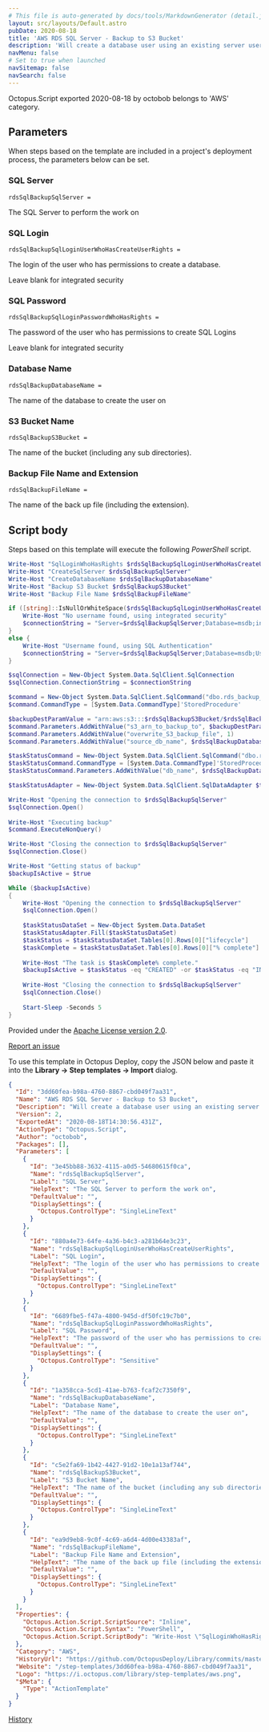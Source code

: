 ```yaml
---
# This file is auto-generated by docs/tools/MarkdownGenerator (detail.js)
layout: src/layouts/Default.astro
pubDate: 2020-08-18
title: 'AWS RDS SQL Server - Backup to S3 Bucket'
description: 'Will create a database user using an existing server user if that database user does not exist without using SMO.'
navMenu: false
# Set to true when launched
navSitemap: false
navSearch: false
---
```


Octopus.Script exported 2020-08-18 by octobob belongs to 'AWS' category.

## Parameters

When steps based on the template are included in a project's deployment process, the parameters below can be set.


<div class="param">

### SQL Server

`rdsSqlBackupSqlServer = `

The SQL Server to perform the work on

</div>
        
<div class="param">

### SQL Login

`rdsSqlBackupSqlLoginUserWhoHasCreateUserRights = `

The login of the user who has permissions to create a database.

Leave blank for integrated security

</div>
        
<div class="param">

### SQL Password

`rdsSqlBackupSqlLoginPasswordWhoHasRights = `

The password of the user who has permissions to create SQL Logins

Leave blank for integrated security

</div>
        
<div class="param">

### Database Name

`rdsSqlBackupDatabaseName = `

The name of the database to create the user on

</div>
        
<div class="param">

### S3 Bucket Name

`rdsSqlBackupS3Bucket = `

The name of the bucket (including any sub directories).

</div>
        
<div class="param">

### Backup File Name and Extension

`rdsSqlBackupFileName = `

The name of the back up file (including the extension).

</div>
        

## Script body

Steps based on this template will execute the following *PowerShell* script.

```powershell
Write-Host "SqlLoginWhoHasRights $rdsSqlBackupSqlLoginUserWhoHasCreateUserRights"
Write-Host "CreateSqlServer $rdsSqlBackupSqlServer"
Write-Host "CreateDatabaseName $rdsSqlBackupDatabaseName"
Write-Host "Backup S3 Bucket $rdsSqlBackupS3Bucket"
Write-Host "Backup File Name $rdsSqlBackupFileName"

if ([string]::IsNullOrWhiteSpace($rdsSqlBackupSqlLoginUserWhoHasCreateUserRights) -eq $true){
	Write-Host "No username found, using integrated security"
    $connectionString = "Server=$rdsSqlBackupSqlServer;Database=msdb;integrated security=true;"
}
else {
	Write-Host "Username found, using SQL Authentication"
    $connectionString = "Server=$rdsSqlBackupSqlServer;Database=msdb;User ID=$rdsSqlBackupSqlLoginUserWhoHasCreateUserRights;Password=$rdsSqlBackupSqlLoginPasswordWhoHasRights;"
}

$sqlConnection = New-Object System.Data.SqlClient.SqlConnection
$sqlConnection.ConnectionString = $connectionString

$command = New-Object System.Data.SqlClient.SqlCommand("dbo.rds_backup_database", $sqlConnection)
$command.CommandType = [System.Data.CommandType]'StoredProcedure'

$backupDestParamValue = "arn:aws:s3:::$rdsSqlBackupS3Bucket/$rdsSqlBackupFileName"
$command.Parameters.AddWithValue("s3_arn_to_backup_to", $backupDestParamValue)
$command.Parameters.AddWithValue("overwrite_S3_backup_file", 1)
$command.Parameters.AddWithValue("source_db_name", $rdsSqlBackupDatabaseName)

$taskStatusCommand = New-Object System.Data.SqlClient.SqlCommand("dbo.rds_task_status", $sqlConnection)
$taskStatusCommand.CommandType = [System.Data.CommandType]'StoredProcedure'
$taskStatusCommand.Parameters.AddWithValue("db_name", $rdsSqlBackupDatabaseName)

$taskStatusAdapter = New-Object System.Data.SqlClient.SqlDataAdapter $taskStatusCommand

Write-Host "Opening the connection to $rdsSqlBackupSqlServer"
$sqlConnection.Open()
    
Write-Host "Executing backup"
$command.ExecuteNonQuery()

Write-Host "Closing the connection to $rdsSqlBackupSqlServer"
$sqlConnection.Close()

Write-Host "Getting status of backup"
$backupIsActive = $true

While ($backupIsActive)
{
	Write-Host "Opening the connection to $rdsSqlBackupSqlServer"
	$sqlConnection.Open()
    
    $taskStatusDataSet = New-Object System.Data.DataSet
	$taskStatusAdapter.Fill($taskStatusDataSet)
    $taskStatus = $taskStatusDataSet.Tables[0].Rows[0]["lifecycle"]
    $taskComplete = $taskStatusDataSet.Tables[0].Rows[0]["% complete"]
    
    Write-Host "The task is $taskComplete% complete."
    $backupIsActive = $taskStatus -eq "CREATED" -or $taskStatus -eq "IN_PROGRESS"
    
    Write-Host "Closing the connection to $rdsSqlBackupSqlServer"
	$sqlConnection.Close()
    
    Start-Sleep -Seconds 5
}
```

Provided under the [Apache License version 2.0](https://github.com/OctopusDeploy/Library/blob/master/LICENSE.txt).

[Report an issue](https://github.com/OctopusDeploy/Library/issues/new?assignees=&labels=&projects=&template=bug-report.yml&title=Issue%20with%20AWS%20RDS%20SQL%20Server%20-%20Backup%20to%20S3%20Bucket&step-template=AWS%20RDS%20SQL%20Server%20-%20Backup%20to%20S3%20Bucket)

<div class="get-json">

To use this template in Octopus Deploy, copy the JSON below and paste it into the **Library → Step templates → Import** dialog.

```json
{
  "Id": "3dd60fea-b98a-4760-8867-cbd049f7aa31",
  "Name": "AWS RDS SQL Server - Backup to S3 Bucket",
  "Description": "Will create a database user using an existing server user if that database user does not exist without using SMO.",
  "Version": 2,
  "ExportedAt": "2020-08-18T14:30:56.431Z",
  "ActionType": "Octopus.Script",
  "Author": "octobob",
  "Packages": [],
  "Parameters": [
    {
      "Id": "3e45bb88-3632-4115-a0d5-54680615f0ca",
      "Name": "rdsSqlBackupSqlServer",
      "Label": "SQL Server",
      "HelpText": "The SQL Server to perform the work on",
      "DefaultValue": "",
      "DisplaySettings": {
        "Octopus.ControlType": "SingleLineText"
      }
    },
    {
      "Id": "880a4e73-64fe-4a36-b4c3-a281b64e3c23",
      "Name": "rdsSqlBackupSqlLoginUserWhoHasCreateUserRights",
      "Label": "SQL Login",
      "HelpText": "The login of the user who has permissions to create a database.\n\nLeave blank for integrated security",
      "DefaultValue": "",
      "DisplaySettings": {
        "Octopus.ControlType": "SingleLineText"
      }
    },
    {
      "Id": "6689fbe5-f47a-4800-945d-df50fc19c7b0",
      "Name": "rdsSqlBackupSqlLoginPasswordWhoHasRights",
      "Label": "SQL Password",
      "HelpText": "The password of the user who has permissions to create SQL Logins\n\nLeave blank for integrated security",
      "DefaultValue": "",
      "DisplaySettings": {
        "Octopus.ControlType": "Sensitive"
      }
    },
    {
      "Id": "1a358cca-5cd1-41ae-b763-fcaf2c7350f9",
      "Name": "rdsSqlBackupDatabaseName",
      "Label": "Database Name",
      "HelpText": "The name of the database to create the user on",
      "DefaultValue": "",
      "DisplaySettings": {
        "Octopus.ControlType": "SingleLineText"
      }
    },
    {
      "Id": "c5e2fa69-1b42-4427-91d2-10e1a13af744",
      "Name": "rdsSqlBackupS3Bucket",
      "Label": "S3 Bucket Name",
      "HelpText": "The name of the bucket (including any sub directories).",
      "DefaultValue": "",
      "DisplaySettings": {
        "Octopus.ControlType": "SingleLineText"
      }
    },
    {
      "Id": "ea9d9eb8-9c0f-4c69-a6d4-4d00e43383af",
      "Name": "rdsSqlBackupFileName",
      "Label": "Backup File Name and Extension",
      "HelpText": "The name of the back up file (including the extension).",
      "DefaultValue": "",
      "DisplaySettings": {
        "Octopus.ControlType": "SingleLineText"
      }
    }
  ],
  "Properties": {
    "Octopus.Action.Script.ScriptSource": "Inline",
    "Octopus.Action.Script.Syntax": "PowerShell",
    "Octopus.Action.Script.ScriptBody": "Write-Host \"SqlLoginWhoHasRights $rdsSqlBackupSqlLoginUserWhoHasCreateUserRights\"\nWrite-Host \"CreateSqlServer $rdsSqlBackupSqlServer\"\nWrite-Host \"CreateDatabaseName $rdsSqlBackupDatabaseName\"\nWrite-Host \"Backup S3 Bucket $rdsSqlBackupS3Bucket\"\nWrite-Host \"Backup File Name $rdsSqlBackupFileName\"\n\nif ([string]::IsNullOrWhiteSpace($rdsSqlBackupSqlLoginUserWhoHasCreateUserRights) -eq $true){\n\tWrite-Host \"No username found, using integrated security\"\n    $connectionString = \"Server=$rdsSqlBackupSqlServer;Database=msdb;integrated security=true;\"\n}\nelse {\n\tWrite-Host \"Username found, using SQL Authentication\"\n    $connectionString = \"Server=$rdsSqlBackupSqlServer;Database=msdb;User ID=$rdsSqlBackupSqlLoginUserWhoHasCreateUserRights;Password=$rdsSqlBackupSqlLoginPasswordWhoHasRights;\"\n}\n\n$sqlConnection = New-Object System.Data.SqlClient.SqlConnection\n$sqlConnection.ConnectionString = $connectionString\n\n$command = New-Object System.Data.SqlClient.SqlCommand(\"dbo.rds_backup_database\", $sqlConnection)\n$command.CommandType = [System.Data.CommandType]'StoredProcedure'\n\n$backupDestParamValue = \"arn:aws:s3:::$rdsSqlBackupS3Bucket/$rdsSqlBackupFileName\"\n$command.Parameters.AddWithValue(\"s3_arn_to_backup_to\", $backupDestParamValue)\n$command.Parameters.AddWithValue(\"overwrite_S3_backup_file\", 1)\n$command.Parameters.AddWithValue(\"source_db_name\", $rdsSqlBackupDatabaseName)\n\n$taskStatusCommand = New-Object System.Data.SqlClient.SqlCommand(\"dbo.rds_task_status\", $sqlConnection)\n$taskStatusCommand.CommandType = [System.Data.CommandType]'StoredProcedure'\n$taskStatusCommand.Parameters.AddWithValue(\"db_name\", $rdsSqlBackupDatabaseName)\n\n$taskStatusAdapter = New-Object System.Data.SqlClient.SqlDataAdapter $taskStatusCommand\n\nWrite-Host \"Opening the connection to $rdsSqlBackupSqlServer\"\n$sqlConnection.Open()\n    \nWrite-Host \"Executing backup\"\n$command.ExecuteNonQuery()\n\nWrite-Host \"Closing the connection to $rdsSqlBackupSqlServer\"\n$sqlConnection.Close()\n\nWrite-Host \"Getting status of backup\"\n$backupIsActive = $true\n\nWhile ($backupIsActive)\n{\n\tWrite-Host \"Opening the connection to $rdsSqlBackupSqlServer\"\n\t$sqlConnection.Open()\n    \n    $taskStatusDataSet = New-Object System.Data.DataSet\n\t$taskStatusAdapter.Fill($taskStatusDataSet)\n    $taskStatus = $taskStatusDataSet.Tables[0].Rows[0][\"lifecycle\"]\n    $taskComplete = $taskStatusDataSet.Tables[0].Rows[0][\"% complete\"]\n    \n    Write-Host \"The task is $taskComplete% complete.\"\n    $backupIsActive = $taskStatus -eq \"CREATED\" -or $taskStatus -eq \"IN_PROGRESS\"\n    \n    Write-Host \"Closing the connection to $rdsSqlBackupSqlServer\"\n\t$sqlConnection.Close()\n    \n    Start-Sleep -Seconds 5\n}"
  },
  "Category": "AWS",
  "HistoryUrl": "https://github.com/OctopusDeploy/Library/commits/master/step-templates//opt/buildagent/work/75443764cd38076d/step-templates/aws-rds-sql-backup-s3.json",
  "Website": "/step-templates/3dd60fea-b98a-4760-8867-cbd049f7aa31",
  "Logo": "https://i.octopus.com/library/step-templates/aws.png",
  "$Meta": {
    "Type": "ActionTemplate"
  }
}
```

[History](https://github.com/OctopusDeploy/Library/commits/master/step-templates/https://github.com/OctopusDeploy/Library/commits/master/step-templates//opt/buildagent/work/75443764cd38076d/step-templates/aws-rds-sql-backup-s3.json)

</div>
